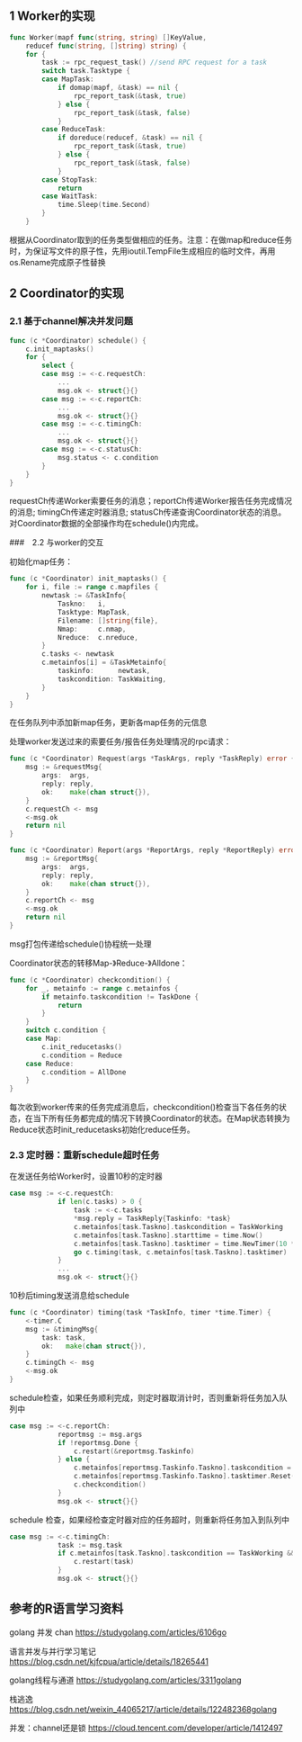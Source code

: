 ## 1 Worker的实现

```go
func Worker(mapf func(string, string) []KeyValue,
    reducef func(string, []string) string) {
    for {
        task := rpc_request_task() //send RPC request for a task
        switch task.Tasktype {
        case MapTask:
            if domap(mapf, &task) == nil {
                rpc_report_task(&task, true)
            } else {
                rpc_report_task(&task, false)
            }
        case ReduceTask:
            if doreduce(reducef, &task) == nil {
                rpc_report_task(&task, true)
            } else {
                rpc_report_task(&task, false)
            }
        case StopTask:
            return
        case WaitTask:
            time.Sleep(time.Second)
        }
    }
```

​		根据从Coordinator取到的任务类型做相应的任务。注意：在做map和reduce任务时，为保证写文件的原子性，先用ioutil.TempFile生成相应的临时文件，再用os.Rename完成原子性替换



## 2 Coordinator的实现

### 2.1 基于channel解决并发问题

```go
func (c *Coordinator) schedule() {
    c.init_maptasks()
    for {
        select {
        case msg := <-c.requestCh:
            ...
            msg.ok <- struct{}{}
        case msg := <-c.reportCh:
            ...
            msg.ok <- struct{}{}
        case msg := <-c.timingCh:
            ...
            msg.ok <- struct{}{}
        case msg := <-c.statusCh:
            msg.status <- c.condition
        }
    }
}
```

​		requestCh传递Worker索要任务的消息；reportCh传递Worker报告任务完成情况的消息; timingCh传递定时器消息; statusCh传递查询Coordinator状态的消息。对Coordinator数据的全部操作均在schedule()内完成。

###　2.2 与worker的交互

初始化map任务：

```go
func (c *Coordinator) init_maptasks() {
    for i, file := range c.mapfiles {
        newtask := &TaskInfo{
            Taskno:   i,
            Tasktype: MapTask,
            Filename: []string{file},
            Nmap:     c.nmap,
            Nreduce:  c.nreduce,
        }
        c.tasks <- newtask
        c.metainfos[i] = &TaskMetainfo{
            taskinfo:      newtask,
            taskcondition: TaskWaiting,
        }
    }
}
```

在任务队列中添加新map任务，更新各map任务的元信息



处理worker发送过来的索要任务/报告任务处理情况的rpc请求：

```go
func (c *Coordinator) Request(args *TaskArgs, reply *TaskReply) error {
    msg := &requestMsg{
        args:  args,
        reply: reply,
        ok:    make(chan struct{}),
    }
    c.requestCh <- msg
    <-msg.ok
    return nil
}

func (c *Coordinator) Report(args *ReportArgs, reply *ReportReply) error {
    msg := &reportMsg{
        args:  args,
        reply: reply,
        ok:    make(chan struct{}),
    }
    c.reportCh <- msg
    <-msg.ok
    return nil
}
```

msg打包传递给schedule()协程统一处理



Coordinator状态的转移Map-》Reduce-》Alldone：

```go
func (c *Coordinator) checkcondition() {
    for _, metainfo := range c.metainfos {
        if metainfo.taskcondition != TaskDone {
            return
        }
    }
    switch c.condition {
    case Map:
        c.init_reducetasks()
        c.condition = Reduce
    case Reduce:
        c.condition = AllDone
    }
}
```

每次收到worker传来的任务完成消息后，checkcondition()检查当下各任务的状态，在当下所有任务都完成的情况下转换Coordinator的状态。在Map状态转换为Reduce状态时init_reducetasks初始化reduce任务。



### 2.3 定时器：重新schedule超时任务

在发送任务给Worker时，设置10秒的定时器

```go
case msg := <-c.requestCh:
            if len(c.tasks) > 0 {
                task := <-c.tasks
                *msg.reply = TaskReply{Taskinfo: *task}
                c.metainfos[task.Taskno].taskcondition = TaskWorking
                c.metainfos[task.Taskno].starttime = time.Now()
                c.metainfos[task.Taskno].tasktimer = time.NewTimer(10 * time.Second)
                go c.timing(task, c.metainfos[task.Taskno].tasktimer)
            }
            ...
            msg.ok <- struct{}{}
```

10秒后timing发送消息给schedule

```go
func (c *Coordinator) timing(task *TaskInfo, timer *time.Timer) {
    <-timer.C
    msg := &timingMsg{
        task: task,
        ok:   make(chan struct{}),
    }
    c.timingCh <- msg
    <-msg.ok
}
```

schedule检查，如果任务顺利完成，则定时器取消计时，否则重新将任务加入队列中

```go
case msg := <-c.reportCh:
            reportmsg := msg.args
            if !reportmsg.Done {
                c.restart(&reportmsg.Taskinfo)
            } else {
                c.metainfos[reportmsg.Taskinfo.Taskno].taskcondition = TaskDone
                c.metainfos[reportmsg.Taskinfo.Taskno].tasktimer.Reset(0 * time.Second)
                c.checkcondition()
            }
            msg.ok <- struct{}{}
```

schedule 检查，如果经检查定时器对应的任务超时，则重新将任务加入到队列中

```go
case msg := <-c.timingCh:
            task := msg.task
            if c.metainfos[task.Taskno].taskcondition == TaskWorking && time.Since(c.metainfos[task.Taskno].starttime) > 10*time.Second {
                c.restart(task)
            }
            msg.ok <- struct{}{}
```



## 参考的R语言学习资料 

golang 并发 chan https://studygolang.com/articles/6106go

语言并发与并行学习笔记 https://blog.csdn.net/kjfcpua/article/details/18265441 

golang线程与通道 https://studygolang.com/articles/3311golang

栈逃逸 https://blog.csdn.net/weixin_44065217/article/details/122482368golang

并发：channel还是锁 https://cloud.tencent.com/developer/article/1412497